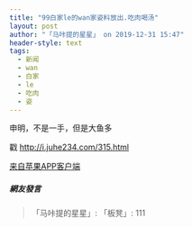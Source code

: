 ```yaml
---
title: "99白家le的wan家姿料放出.吃肉喝汤"
layout: post
author: "「马咔提的星星」 on 2019-12-31 15:47"
header-style: text
tags:
  - 新闻
  - wan
  - 白家
  - le
  - 吃肉
  - 姿
---
```


 申明，不是一手，但是大鱼多
 
 戳 http://i.juhe234.com/315.html
 <div class="mag_viewthread">
 <a class="mag_text" target="_blank" href="http://assapp.flw.com.ph/">来自苹果APP客户端</a>
 <span id="magapp_qrcode_11021824" onmouseover="showMenu({'showid':this.id, 'menuid':'magapp_qrcode_download','fade':1, 'pos':'34'})" class="mag_qrcode"></span>
</div>

##### 網友發言 
> 「马咔提的星星」:
> 「板凳」:
>  111



